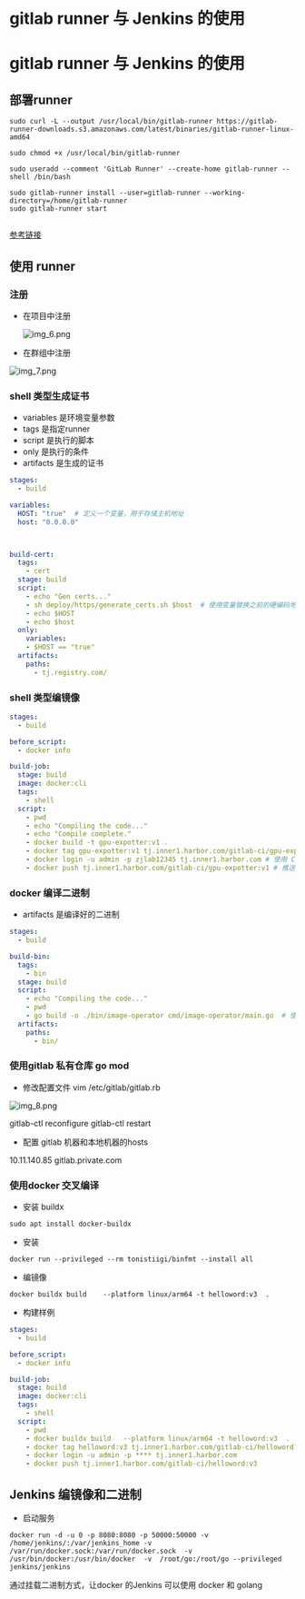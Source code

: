 # gitlab runner 与 Jenkins 的使用


<!--more-->

# gitlab runner 与 Jenkins 的使用

## 部署runner

```
sudo curl -L --output /usr/local/bin/gitlab-runner https://gitlab-runner-downloads.s3.amazonaws.com/latest/binaries/gitlab-runner-linux-amd64

sudo chmod +x /usr/local/bin/gitlab-runner

sudo useradd --comment 'GitLab Runner' --create-home gitlab-runner --shell /bin/bash

sudo gitlab-runner install --user=gitlab-runner --working-directory=/home/gitlab-runner
sudo gitlab-runner start


```

[参考链接](https://docs.gitlab.cn/runner/install/linux-manually.html)



## 使用 runner

### 注册
* 在项目中注册

  ![img_6.png](https://zhuyaguang-1308110266.cos.ap-shanghai.myqcloud.com/img/img_6.png)

* 在群组中注册

![img_7.png](https://zhuyaguang-1308110266.cos.ap-shanghai.myqcloud.com/img/img_7.png)



### shell 类型生成证书

* variables 是环境变量参数
* tags 是指定runner
* script 是执行的脚本
* only 是执行的条件
* artifacts 是生成的证书

```yaml
stages:
  - build

variables:
  HOST: "true"  # 定义一个变量，用于存储主机地址
  host: "0.0.0.0"



build-cert:
  tags:
    - cert
  stage: build
  script:
    - echo "Gen certs..."
    - sh deploy/https/generate_certs.sh $host  # 使用变量替换之前的硬编码地址
    - echo $HOST
    - echo $host
  only:
    variables:
    - $HOST == "true"
  artifacts:
    paths:
      - tj.registry.com/

```

### shell 类型编镜像

```yaml
stages:
  - build

before_script:
  - docker info

build-job:
  stage: build
  image: docker:cli
  tags:
    - shell
  script:
    - pwd
    - echo "Compiling the code..."
    - echo "Compile complete."
    - docker build -t gpu-expotter:v1 .
    - docker tag gpu-expotter:v1 tj.inner1.harbor.com/gitlab-ci/gpu-expotter:v1 # 替换 CI_REGISTRY_IMAGE 为你的镜像仓库地址
    - docker login -u admin -p zjlab12345 tj.inner1.harbor.com # 使用 CI/CD 变量进行认证
    - docker push tj.inner1.harbor.com/gitlab-ci/gpu-expotter:v1 # 推送镜像到 GitLab 的容器注册表或其他镜像仓库

```

### docker 编译二进制

* artifacts 是编译好的二进制

```yaml
stages:
  - build

build-bin:
  tags:
    - bin
  stage: build
  script:
    - echo "Compiling the code..."
    - pwd
    - go build -o ./bin/image-operator cmd/image-operator/main.go  # 使用变量替换之前的硬编码地址
  artifacts:
    paths:
      - bin/
```



### 使用gitlab 私有仓库 go mod 

* 修改配置文件  vim /etc/gitlab/gitlab.rb 

![img_8.png](https://zhuyaguang-1308110266.cos.ap-shanghai.myqcloud.com/img/img_8.png)

gitlab-ctl reconfigure
gitlab-ctl restart

* 配置 gitlab 机器和本地机器的hosts

10.11.140.85 gitlab.private.com

### 使用docker 交叉编译

* 安装 buildx

```
sudo apt install docker-buildx
```

* 安装

```
docker run --privileged --rm tonistiigi/binfmt --install all
```

* 编镜像

```
docker buildx build    --platform linux/arm64 -t helloword:v3  .
```

* 构建样例

```yaml
stages:
  - build

before_script:
  - docker info

build-job:
  stage: build
  image: docker:cli
  tags:
    - shell
  script:
    - pwd
    - docker buildx build   --platform linux/arm64 -t helloword:v3  .
    - docker tag helloword:v3 tj.inner1.harbor.com/gitlab-ci/helloword:v3 
    - docker login -u admin -p **** tj.inner1.harbor.com 
    - docker push tj.inner1.harbor.com/gitlab-ci/helloword:v3 
```



## Jenkins 编镜像和二进制

* 启动服务
```shell
docker run -d -u 0 -p 8080:8080 -p 50000:50000 -v /home/jenkins/:/var/jenkins_home -v /var/run/docker.sock:/var/run/docker.sock  -v /usr/bin/docker:/usr/bin/docker  -v  /root/go:/root/go --privileged  jenkins/jenkins
```
通过挂载二进制方式，让docker 的Jenkins 可以使用 docker 和 golang

